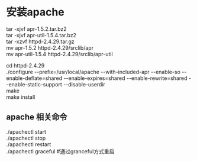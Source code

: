 # 安装apache
tar -xjvf apr-1.5.2.tar.bz2  
tar -xjvf apr-util-1.5.4.tar.bz2  
tar -xzvf httpd-2.4.29.tar.gz  
mv apr-1.5.2 httpd-2.4.29/srclib/apr  
mv apr-util-1.5.4 httpd-2.4.29/srclib/apr-util  

cd httpd-2.4.29  
./configure --prefix=/usr/local/apache --with-included-apr --enable-so --enable-deflate=shared --enable-expires=shared --enable-rewrite=shared --enable-static-support --disable-userdir  
make  
make install  

## apache 相关命令
./apachectl start  
./apachectl stop  
./apachectl restart  
./apachectl graceful #通过granceful方式重启  
